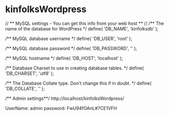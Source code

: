 # kinfolksWordpress

// ** MySQL settings - You can get this info from your web host ** //
/** The name of the database for WordPress */
define( 'DB_NAME', 'kinfolksdb' );

/** MySQL database username */
define( 'DB_USER', 'root' );

/** MySQL database password */
define( 'DB_PASSWORD', '' );

/** MySQL hostname */
define( 'DB_HOST', 'localhost' );

/** Database Charset to use in creating database tables. */
define( 'DB_CHARSET', 'utf8' );

/** The Database Collate type. Don't change this if in doubt. */
define( 'DB_COLLATE', '' );



/** Admin settings**/
http://localhost/kinfolksWordpress/

UserName: admin
password: FwU94fOAnL#7CE1VFH


